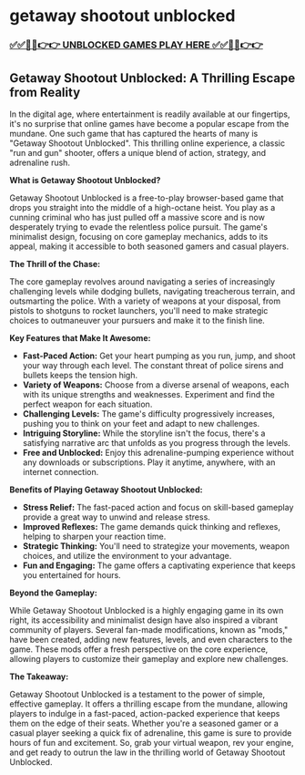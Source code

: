 # getaway shootout unblocked

### [✅✅🔴🔴👉👉 UNBLOCKED GAMES PLAY HERE ✅✅🔴🔴👉👉](https://topstoryindia.com)

## Getaway Shootout Unblocked: A Thrilling Escape from Reality

In the digital age, where entertainment is readily available at our fingertips, it's no surprise that online games have become a popular escape from the mundane. One such game that has captured the hearts of many is "Getaway Shootout Unblocked". This thrilling online experience, a classic "run and gun" shooter, offers a unique blend of action, strategy, and adrenaline rush.

**What is Getaway Shootout Unblocked?**

Getaway Shootout Unblocked is a free-to-play browser-based game that drops you straight into the middle of a high-octane heist. You play as a cunning criminal who has just pulled off a massive score and is now desperately trying to evade the relentless police pursuit. The game's minimalist design, focusing on core gameplay mechanics, adds to its appeal, making it accessible to both seasoned gamers and casual players.

**The Thrill of the Chase:**

The core gameplay revolves around navigating a series of increasingly challenging levels while dodging bullets, navigating treacherous terrain, and outsmarting the police. With a variety of weapons at your disposal, from pistols to shotguns to rocket launchers, you'll need to make strategic choices to outmaneuver your pursuers and make it to the finish line.

**Key Features that Make It Awesome:**

* **Fast-Paced Action:** Get your heart pumping as you run, jump, and shoot your way through each level. The constant threat of police sirens and bullets keeps the tension high.
* **Variety of Weapons:** Choose from a diverse arsenal of weapons, each with its unique strengths and weaknesses. Experiment and find the perfect weapon for each situation.
* **Challenging Levels:** The game's difficulty progressively increases, pushing you to think on your feet and adapt to new challenges.
* **Intriguing Storyline:** While the storyline isn't the focus, there's a satisfying narrative arc that unfolds as you progress through the levels.
* **Free and Unblocked:** Enjoy this adrenaline-pumping experience without any downloads or subscriptions. Play it anytime, anywhere, with an internet connection.

**Benefits of Playing Getaway Shootout Unblocked:**

* **Stress Relief:** The fast-paced action and focus on skill-based gameplay provide a great way to unwind and release stress.
* **Improved Reflexes:** The game demands quick thinking and reflexes, helping to sharpen your reaction time.
* **Strategic Thinking:** You'll need to strategize your movements, weapon choices, and utilize the environment to your advantage.
* **Fun and Engaging:** The game offers a captivating experience that keeps you entertained for hours.

**Beyond the Gameplay:**

While Getaway Shootout Unblocked is a highly engaging game in its own right, its accessibility and minimalist design have also inspired a vibrant community of players. Several fan-made modifications, known as "mods," have been created, adding new features, levels, and even characters to the game. These mods offer a fresh perspective on the core experience, allowing players to customize their gameplay and explore new challenges.

**The Takeaway:**

Getaway Shootout Unblocked is a testament to the power of simple, effective gameplay. It offers a thrilling escape from the mundane, allowing players to indulge in a fast-paced, action-packed experience that keeps them on the edge of their seats. Whether you're a seasoned gamer or a casual player seeking a quick fix of adrenaline, this game is sure to provide hours of fun and excitement. So, grab your virtual weapon, rev your engine, and get ready to outrun the law in the thrilling world of Getaway Shootout Unblocked.

